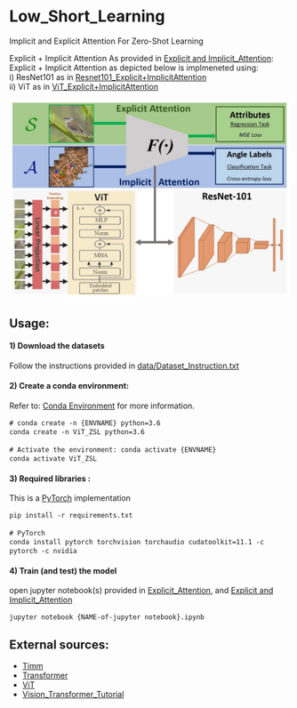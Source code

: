 # Low_Short_Learning


 Implicit and Explicit Attention For Zero-Shot Learning 


Explicit +  Implicit Attention
As provided in [Explicit and Implicit_Attention](Explicit_Implicit_Attention):
Explicit +  Implicit Attention as depicted below is implmeneted using: <br />
i) ResNet101 as in [Resnet101_Explicit+ImplicitAttention](Explicit_Implicit_Attention/Explicit_AND_Implicit_Attention--ResNet101.ipynb)<br />
ii) ViT as in [ViT_Explicit+ImplicitAttention](Explicit_Implicit_Attention/Explicit_AND_Implicit_Attention--ViT.ipynb)

![](figs/Explicit_Implicit__Attention.jpg)



## Usage:
#### 1) Download the datasets
Follow the instructions provided in [data/Dataset_Instruction.txt](data/Datasets_Instruction.txt)


#### 2) Create a conda environment:
Refer to: [Conda Environment](https://conda.io/projects/conda/en/latest/user-guide/tasks/manage-environments.html) for more information. 
```
# conda create -n {ENVNAME} python=3.6
conda create -n ViT_ZSL python=3.6

# Activate the environment: conda activate {ENVNAME}
conda activate ViT_ZSL
```
#### 3) Required libraries :
This is a [PyTorch](https://pytorch.org/get-started/locally/) implementation
```
pip install -r requirements.txt 

# PyTorch
conda install pytorch torchvision torchaudio cudatoolkit=11.1 -c pytorch -c nvidia
```
#### 4) Train (and test) the model
open jupyter notebook(s) provided in [Explicit_Attention](Explicit_Attention), and [Explicit and Implicit_Attention](Explicit_Implicit_Attention)
```
jupyter notebook {NAME-of-jupyter notebook}.ipynb
```


## External sources:

- [Timm](https://pypi.org/project/timm/)
- [Transformer](https://github.com/huggingface/transformers)
- [ViT](https://github.com/google-research/vision_transformer)
- [Vision_Transformer_Tutorial](https://colab.research.google.com/github/hirotomusiker/schwert_colab_data_storage/blob/master/notebook/Vision_Transformer_Tutorial.ipynb#scrollTo=3f7gQ89cvAnv)

